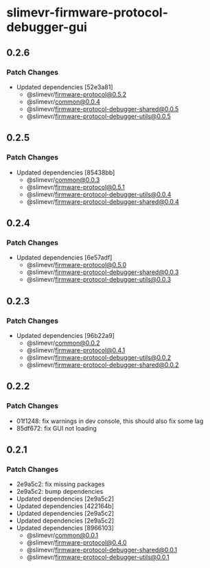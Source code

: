 # slimevr-firmware-protocol-debugger-gui

## 0.2.6

### Patch Changes

- Updated dependencies [52e3a81]
  - @slimevr/firmware-protocol@0.5.2
  - @slimevr/common@0.0.4
  - @slimevr/firmware-protocol-debugger-shared@0.0.5
  - @slimevr/firmware-protocol-debugger-utils@0.0.5

## 0.2.5

### Patch Changes

- Updated dependencies [85438bb]
  - @slimevr/common@0.0.3
  - @slimevr/firmware-protocol@0.5.1
  - @slimevr/firmware-protocol-debugger-utils@0.0.4
  - @slimevr/firmware-protocol-debugger-shared@0.0.4

## 0.2.4

### Patch Changes

- Updated dependencies [6e57adf]
  - @slimevr/firmware-protocol@0.5.0
  - @slimevr/firmware-protocol-debugger-shared@0.0.3
  - @slimevr/firmware-protocol-debugger-utils@0.0.3

## 0.2.3

### Patch Changes

- Updated dependencies [96b22a9]
  - @slimevr/common@0.0.2
  - @slimevr/firmware-protocol@0.4.1
  - @slimevr/firmware-protocol-debugger-utils@0.0.2
  - @slimevr/firmware-protocol-debugger-shared@0.0.2

## 0.2.2

### Patch Changes

- 01f1248: fix warnings in dev console, this should also fix some lag
- 85df672: fix GUI not loading

## 0.2.1

### Patch Changes

- 2e9a5c2: fix missing packages
- 2e9a5c2: bump dependencies
- Updated dependencies [2e9a5c2]
- Updated dependencies [422164b]
- Updated dependencies [2e9a5c2]
- Updated dependencies [2e9a5c2]
- Updated dependencies [8966103]
  - @slimevr/common@0.0.1
  - @slimevr/firmware-protocol@0.4.0
  - @slimevr/firmware-protocol-debugger-shared@0.0.1
  - @slimevr/firmware-protocol-debugger-utils@0.0.1
